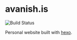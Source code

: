 # avanish.is

![Build Status](https://travis-ci.org/avanish/avanish.is.svg?branch=master)

Personal website built with [hexo](https://hexo.io/).